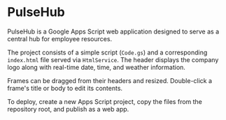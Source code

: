 # PulseHub

PulseHub is a Google Apps Script web application designed to serve as a central hub for employee resources.

The project consists of a simple script (`Code.gs`) and a corresponding `index.html` file served via `HtmlService`. The header displays the company logo along with real-time date, time, and weather information.

Frames can be dragged from their headers and resized. Double-click a frame's title or body to edit its contents.

To deploy, create a new Apps Script project, copy the files from the repository root, and publish as a web app.
